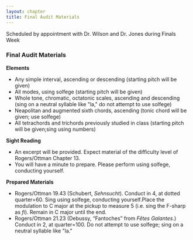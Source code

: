 ```yaml
---
layout: chapter
title: Final Audit Materials
---
```


Scheduled by appointment with Dr. Wilson and Dr. Jones during Finals Week

### Final Audit Materials

**Elements**
- Any simple interval, ascending or descending (starting pitch will be given)
- All modes, using solfege (starting pitch will be given)
- Whole tone, chromatic, octatonic scales, ascending and descending (sing on a neutral syllable like "la," do not attempt to use solfege)
- Neapolitan and augmented sixth chords, ascending (tonic chord will be given; use solfege)
- All tetrachords and trichords previously studied in class (starting pitch will be given;sing using numbers)

**Sight Reading**
- An excerpt will be provided. Expect material of the difficulty level of Rogers/Ottman Chapter 13.
- You will have a minute to prepare. Please perform using solfege, conducting yourself.

**Prepared Materials**
- Rogers/Ottman 19.43 (Schubert, *Sehnsucht*). Conduct in 4, at dotted quarter=60. Sing using solfege, conducting yourself.Place the modulation to C major at the pickup to measure 5 (i.e. sing the F-sharp as *fi*). Remain in C major until the end. 
- Rogers/Ottman 21.23 (Debussy, “Fantoches” from *Fêtes Galantes*.) Conduct in 2, at quarter=100. Do not attempt to use solfege; sing on a neutral syllable like "la."